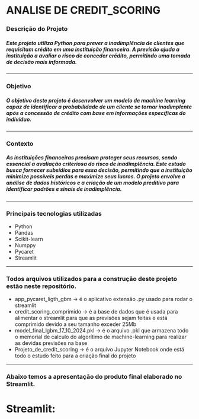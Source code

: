 # ANALISE DE CREDIT_SCORING

### Descrição do Projeto

##### Este projeto utiliza Python para prever a inadimplência de clientes que requisitam crédito em uma instituição financeira. A previsão ajuda a instituição a avaliar o risco de conceder crédito, permitindo uma tomada de decisão mais informada.

---

### Objetivo

##### O objetivo deste projeto é desenvolver um modelo de machine learning capaz de identificar a probabilidade de um cliente se tornar inadimplente após a concessão de crédito com base em informações específicas do indivíduo.

---

### Contexto

##### As instituições financeiras precisam proteger seus recursos, sendo essencial a avaliação criteriosa do risco de inadimplência. Este estudo busca fornecer subsídios para essa decisão, permitindo que a instituição minimize possíveis perdas e maximize seus lucros. O projeto envolve a análise de dados históricos e a criação de um modelo preditivo para identificar padrões e sinais de inadimplência.

---

### Principais tecnologias utilizadas

 - Python
 - Pandas
 - Scikit-learn
 - Numppy
 - Pycaret
 - Streamlit

 ---

 ### Todos arquivos utilizados para a construção deste projeto estão neste repositório.

  - app_pycaret_ligth_gbm → é o aplicativo extensão .py usado para rodar o streamlit
  - credit_scoring_comprimido → é a base de dados que é usada para alimentar o streamlit para que as previsões sejam feitas e está comprimido devido a seu tamanho exceder 25Mb
  - model_final_lgbm_17_10_2024.pkl → é o arquivo .pkl que armazena todo o memorial de calculo do algorítimo de machine-learning para realizar as devidas previsões na base
  - Projeto_de_credit_scoring → é o arquivo Jupyter Notebook onde está todo o estudo feito para a criação final do projeto

---

### Abaixo temos a apresentação do produto final elaborado no Streamlit.

# Streamlit:







